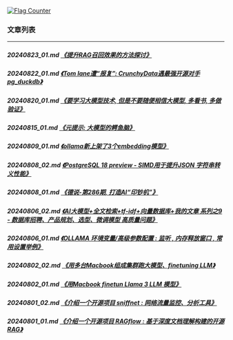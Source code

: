 <a rel="nofollow" href="http://info.flagcounter.com/h9V1"  ><img src="http://s03.flagcounter.com/count/h9V1/bg_FFFFFF/txt_000000/border_CCCCCC/columns_2/maxflags_12/viewers_0/labels_0/pageviews_0/flags_0/"  alt="Flag Counter"  border="0"  ></a>  
  
### 文章列表  
----  
##### 20240823_01.md   [《提升RAG召回效果的方法探讨》](20240823_01.md)  
##### 20240822_01.md   [《Tom lane遭“报复”: CrunchyData遇最强开源对手pg_duckdb》](20240822_01.md)  
##### 20240820_01.md   [《要学习大模型技术, 但是不要随便相信大模型, 多看书, 多做验证》](20240820_01.md)  
##### 20240815_01.md   [《元提示: 大模型的鳄鱼脑》](20240815_01.md)  
##### 20240809_01.md   [《ollama新上架了3个embedding模型》](20240809_01.md)  
##### 20240808_02.md   [《PostgreSQL 18 preview - SIMD用于提升JSON 字符串转义性能》](20240808_02.md)  
##### 20240808_01.md   [《德说-第286期, 打造AI“印钞机”》](20240808_01.md)  
##### 20240806_02.md   [《AI大模型+全文检索+tf-idf+向量数据库+我的文章 系列之9 - 数据库招聘、产品规划、选型、微调模型 高质量问题》](20240806_02.md)  
##### 20240806_01.md   [《OLLAMA 环境变量/高级参数配置 : 监听 , 内存释放窗口 , 常用设置举例》](20240806_01.md)  
##### 20240802_02.md   [《用多台Macbook组成集群跑大模型、finetuning LLM》](20240802_02.md)  
##### 20240802_01.md   [《用Macbook finetun Llama 3 LLM 模型》](20240802_01.md)  
##### 20240801_02.md   [《介绍一个开源项目 sniffnet : 网络流量监控、分析工具》](20240801_02.md)  
##### 20240801_01.md   [《介绍一个开源项目 RAGflow : 基于深度文档理解构建的开源 RAG》](20240801_01.md)  
